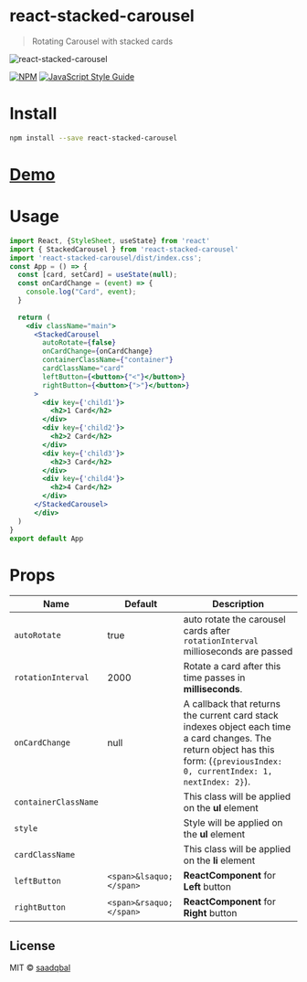 # react-stacked-carousel

> Rotating Carousel with stacked cards

![react-stacked-carousel](screen.gif)

[![NPM](https://img.shields.io/npm/v/react-stacked-carousel.svg)](https://www.npmjs.com/package/react-stacked-carousel) [![JavaScript Style Guide](https://img.shields.io/badge/code_style-standard-brightgreen.svg)](https://standardjs.com)

# Install

```bash
npm install --save react-stacked-carousel
```


# [Demo](http://asadiqbal.me/react-stacked-carousel/)



# Usage


```jsx
import React, {StyleSheet, useState} from 'react'
import { StackedCarousel } from 'react-stacked-carousel'
import 'react-stacked-carousel/dist/index.css';
const App = () => {
  const [card, setCard] = useState(null);
  const onCardChange = (event) => {
    console.log("Card", event);
  }
  
  return (
    <div className="main">
      <StackedCarousel
        autoRotate={false}
        onCardChange={onCardChange}
        containerClassName={"container"}
        cardClassName="card"
        leftButton={<button>{"<"}</button>}
        rightButton={<button>{">"}</button>}
      >
        <div key={'child1'}>
          <h2>1 Card</h2>
        </div>
        <div key={'child2'}>
          <h2>2 Card</h2>
        </div>
        <div key={'child3'}>
          <h2>3 Card</h2>
        </div>
        <div key={'child4'}>
          <h2>4 Card</h2>
        </div>
      </StackedCarousel>
      </div>
  )
}
export default App

```


# Props
|Name| Default | Description |
|--|--|--|
| `autoRotate` | true | auto rotate the carousel cards after `rotationInterval` millioseconds are passed |
|`rotationInterval` | 2000 | Rotate a card after this time passes in **milliseconds**.  |
|`onCardChange`| null | A callback that returns the current card stack indexes object each time a card changes. The return object has this form: (`{previousIndex: 0, currentIndex: 1, nextIndex: 2}`).|
|`containerClassName` |  | This class will be applied on the **ul** element |
|`style` |  | Style will be applied on the **ul** element |
|`cardClassName` |  | This class will be applied on the **li** element |
|`leftButton` | `<span>&lsaquo;</span>` | **ReactComponent** for **Left** button |
|`rightButton` | `<span>&rsaquo;</span>` | **ReactComponent** for **Right** button |


## License

MIT © [saadqbal](https://github.com/saadqbal)
